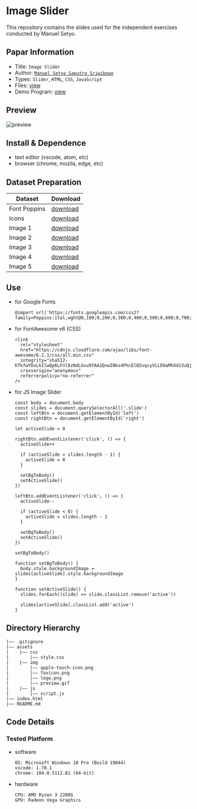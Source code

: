 Image Slider
===
This repository contains the slides used for the independent exercises conducted by Manuel Setyo.

## Papar Information
- Title:  `Image Slider`
- Author:  [`Manuel Setyo Saputro Sriwibowo`](https://github.com/msetyo15)
- Types: `Slider`, `HTML`, `CSS`, `JavaScript`
- Files: [view](https://github.com/msetyo15/Images-Slider)
- Demo Program: [view](https://msetyo15.github.io/Images-Slider/)

## Preview
![preview](./assets/img/preview.gif)

## Install & Dependence
- text editor (vscode, atom, etc)
- browser (chrome, mozila, edge, etc)

## Dataset Preparation
| Dataset | Download |
| ---     | ---   |
| Font Poppins | [download](https://fonts.google.com/specimen/Poppins) |
| Icons | [download](https://fontawesome.com/v6/search) |
| Image 1 | [download](https://unsplash.com/photos/8o4W9LZv6eo) |
| Image 2 | [download](https://unsplash.com/photos/gJegRRpCm1g) |
| Image 3 | [download](https://unsplash.com/photos/73FnCOHiUng) |
| Image 4 | [download](https://unsplash.com/photos/qexZLgMcbPc) |
| Image 5 | [download](https://unsplash.com/photos/Qi9gooP1wJo) |

## Use
- for Google Fonts
  ```
  @import url('https://fonts.googleapis.com/css2?family=Poppins:ital,wght@0,100;0,200;0,300;0,400;0,500;0,600;0,700;0,800;0,900;1,100;1,200;1,300;1,400;1,500;1,600;1,700;1,800;1,900&display=swap');
  ```
- for FontAwesome v6 (CSS)
  ```
  <link 
    rel="stylesheet" 
    href="https://cdnjs.cloudflare.com/ajax/libs/font-awesome/6.1.1/css/all.min.css" 
    integrity="sha512-KfkfwYDsLkIlwQp6LFnl8zNdLGxu9YAA1QvwINks4PhcElQSvqcyVLLD9aMhXd13uQjoXtEKNosOWaZqXgel0g==" 
    crossorigin="anonymous" 
    referrerpolicy="no-referrer" 
  />
  ```
- for JS Image Slider
  ```
  const body = document.body
  const slides = document.querySelectorAll('.slide')
  const leftBtn = document.getElementById('left')
  const rightBtn = document.getElementById('right')

  let activeSlide = 0

  rightBtn.addEventListener('click', () => {
    activeSlide++

    if (activeSlide > slides.length - 1) {
      activeSlide = 0
    }

    setBgToBody()
    setActiveSlide()
  })

  leftBtn.addEventListener('click', () => {
    activeSlide--

    if (activeSlide < 0) {
      activeSlide = slides.length - 1
    }

    setBgToBody()
    setActiveSlide()
  })

  setBgToBody()

  function setBgToBody() {
    body.style.backgroundImage = slides[activeSlide].style.backgroundImage
  }

  function setActiveSlide() {
    slides.forEach((slide) => slide.classList.remove('active'))

    slides[activeSlide].classList.add('active')
  }
  ```

## Directory Hierarchy
```
|—— .gitignore
|—— assets
|    |—— css
|        |—— style.css
|    |—— img
|        |—— apple-touch-icon.png
|        |—— favicon.png
|        |—— logo.png
|        |—— preview.gif
|    |—— js
|        |—— script.js
|—— index.html
|—— README.md
```
## Code Details
### Tested Platform
- software
  ```
  OS: Microsoft Windows 10 Pro (Build 19044)
  vscode: 1.70.1
  chrome: 104.0.5112.81 (64-bit)
  ```
- hardware
  ```
  CPU: AMD Ryzen 3 2200G
  GPU: Radeon Vega Graphics
  ```
